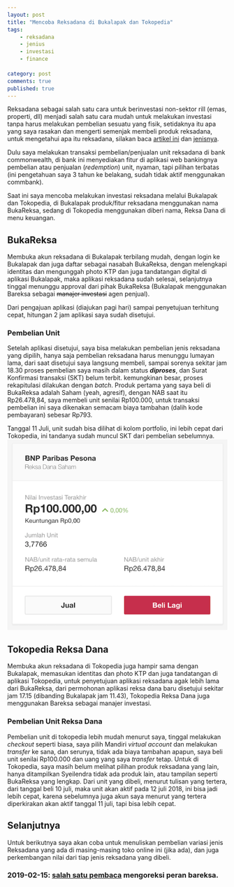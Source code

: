 ```yaml
---
layout: post
title: "Mencoba Reksadana di Bukalapak dan Tokopedia"
tags: 
    - reksadana
    - jenius
    - investasi
    - finance

category: post
comments: true
published: true
---
```


Reksadana sebagai salah satu cara untuk berinvestasi non-sektor rill (emas, properti, dll) menjadi salah satu cara mudah untuk melakukan investasi tanpa harus melakukan pembelian sesuatu yang fisik, setidaknya itu apa yang saya rasakan dan mengerti semenjak membeli produk reksadana, untuk mengetahui apa itu reksadana, silakan baca [artikel ini](https://www.moneysmart.id/untuk-pemula-begini-lah-cara-kerja-investasi-reksa-dana-dan-simulasinya-secara-sederhana/) dan [jenisnya](http://www.aberdeen-asset.com/tengoldenrulesid/article/jenis-jenis-reksadana.html).

Dulu saya melakukan transaksi pembelian/penjualan unit reksadana di bank commonwealth, di bank ini menyediakan fitur di aplikasi web bankingnya pembelian atau penjualan (*redemption*) unit, nyaman, tapi pilihan terbatas (ini pengetahuan saya 3 tahun ke belakang, sudah tidak aktif menggunakan commbank).
<!--more-->
Saat ini saya mencoba melakukan investasi reksadana melalui Bukalapak dan Tokopedia, di Bukalapak produk/fitur reksadana menggunakan nama BukaReksa, sedang di Tokopedia menggunakan diberi nama, Reksa Dana di menu keuangan.

## BukaReksa
Membuka akun reksadana di Bukalapak terbilang mudah, dengan login ke Bukalapak dan juga daftar sebagai nasabah BukaReksa, dengan melengkapi identitas dan mengunggah photo KTP dan juga tandatangan digital di aplikasi Bukalapak, maka aplikasi reksadana sudah selesai, selanjutnya tinggal menunggu approval dari pihak BukaReksa (Bukalapak menggunakan Bareksa sebagai ~~manajer investasi~~ agen penjual).

Dari pengajuan aplikasi (diajukan pagi hari) sampai penyetujuan terhitung cepat, hitungan 2 jam aplikasi saya sudah disetujui.

### Pembelian Unit
Setelah aplikasi disetujui, saya bisa melakukan pembelian jenis reksadana yang dipilih, hanya saja pembelian reksadana harus menunggu lumayan lama, dari saat disetujui saya langsung membeli, sampai sorenya sekitar jam 18.30 proses pembelian saya masih dalam status **_diproses_**, dan Surat Konfirmasi transaksi (SKT) belum terbit. kemungkinan besar, proses rekapitulasi dilakukan dengan *batch*.
Produk pertama yang saya beli di BukaReksa adalah Saham (yeah, agresif), dengan NAB saat itu Rp26.478,84, saya membeli unit senilai Rp100.000, untuk transaksi pembelian ini saya dikenakan semacam biaya tambahan (dalih kode pembayaran) sebesar Rp793.

Tanggal 11 Juli, unit sudah bisa dilihat di kolom portfolio, ini lebih cepat dari Tokopedia, ini tandanya sudah muncul SKT dari pembelian sebelumnya.
![BukaReksa portfolio](/images/posts/reksadana-bukareksa-portfolio.png)


## Tokopedia Reksa Dana
Membuka akun reksadana di Tokopedia juga hampir sama dengan Bukalapak, memasukan identitas dan photo KTP dan juga tandatangan di aplikasi Tokopedia, untuk penyetujuan aplikasi reksadana agak lebih lama dari BukaReksa, dari permohonan aplikasi reksa dana baru disetujui sekitar jam 17.15 (dibanding Bukalapak jam 11.43), Tokopedia Reksa Dana juga menggunakan Bareksa sebagai manajer investasi.

### Pembelian Unit Reksa Dana
Pembelian unit di tokopedia lebih mudah menurut saya, tinggal melakukan *checkout* seperti biasa, saya pilih Mandiri *virtual account* dan melakukan *transfer* ke sana, dan serunya, tidak ada biaya tambahan apapun, saya beli unit senilai Rp100.000 dan uang yang saya *transfer* tetap.
Untuk di Tokopedia, saya masih belum melihat pilihan produk reksadana yang lain, hanya ditampilkan Syeilendra tidak ada produk lain, atau tampilan seperti BukaReksa yang lengkap. 
Dari unit yang dibeli, menurut tulisan yang tertera, dari tanggal beli 10 juli, maka unit akan aktif pada 12 juli 2018, ini bisa jadi lebih cepat, karena sebelumnya juga akun saya menurut yang tertera diperkirakan akan aktif tanggal 11 juli, tapi bisa lebih cepat.


## Selanjutnya
Untuk berikutnya saya akan coba untuk menuliskan pembelian variasi jenis Reksadana yang ada di masing-masing toko online ini (jika ada), dan juga perkembangan nilai dari tiap jenis reksadana yang dibeli.

### 2019-02-15: [salah satu pembaca](https://disqus.com/by/disqus_DmELZtjURw/) mengoreksi peran bareksa.
